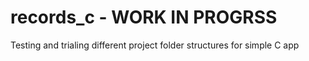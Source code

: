 # records_c - WORK IN PROGRSS

Testing and trialing different project folder structures for simple C app
